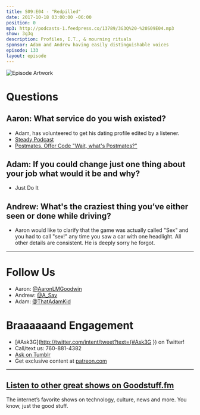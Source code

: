 ```yaml
---
title: S09:E04 - "Redpilled"
date: 2017-10-18 03:00:00 -06:00
position: 0
mp3: http://podcasts-1.feedpress.co/13789/3G3Q%20-%20S09E04.mp3
show: 3g3q
description: Profiles, I.T., & mourning rituals
sponsor: Adam and Andrew having easily distinguishable voices
episode: 133
layout: episode
---
```


![Episode Artwork](http://l.gdwn.co/nuznM3.jpg)

# Questions 

## Aaron: What service do you wish existed?
- Adam, has volunteered to get his dating profile edited by a listener.
- [Steady Podcast](http://www.steadypodcast.com)
- [Postmates. Offer Code &quot;Wait, what's Postmates?&quot;](https://postmates.com)

## Adam: If you could change just one thing about your job what would it be and why?
- Just Do It 

## Andrew: What's the craziest thing you’ve either seen or done while driving?
- Aaron would like to clarify that the game was actually called "Sex" and you had to call "sex!" any time you saw a car with one headlight. All other details are consistent. He is deeply sorry he forgot. 

---

# Follow Us
* Aaron: [@AaronLMGoodwin](http://twitter.com/aaronlmgoodwin)
* Andrew: [@A_Sav](http://twitter.com/a_sav)
* Adam: [@ThatAdamKid](http://twitter.com/thatadamkid)

# Braaaaaand Engagement
* [#Ask3G](http://twitter.com/intent/tweet?text={#Ask3G }) on Twitter!
* Call/text us: 760-881-4382
* [Ask on Tumblr](http://3g3q.co/ask)
* Get exclusive content at [patreon.com](http://www.patreon.com/3g3q)

***

## [Listen to other great shows on Goodstuff.fm](http://goodstuff.fm/)
The internet’s favorite shows on technology, culture, news and more. You know, just the good stuff.